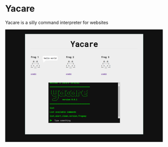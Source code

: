 # Yacare
Yacare is a silly command interpreter for websites

![Alt text](/screencapture.png "Yacare screenshot")
